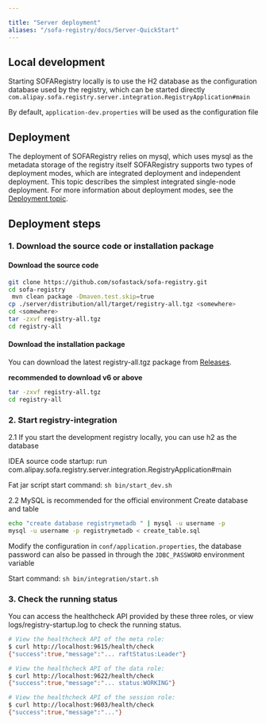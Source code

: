 ```yaml
---

title: "Server deployment"
aliases: "/sofa-registry/docs/Server-QuickStart"
---
```


## Local development

Starting SOFARegistry locally is to use the H2 database as the configuration database used by the registry, which can be started directly
`com.alipay.sofa.registry.server.integration.RegistryApplication#main`

By default, `application-dev.properties` will be used as the configuration file

## Deployment

The deployment of SOFARegistry relies on mysql, which uses mysql as the metadata storage of the registry itself
SOFARegistry supports two types of deployment modes, which are integrated deployment and independent deployment. This topic describes the simplest integrated single-node deployment. For more information about deployment modes, see the [Deployment topic](../deployment).

## Deployment steps

### 1. Download the source code or installation package

#### Download the source code

```bash
git clone https://github.com/sofastack/sofa-registry.git
cd sofa-registry
 mvn clean package -Dmaven.test.skip=true
cp ./server/distribution/all/target/registry-all.tgz <somewhere>
cd <somewhere>
tar -zxvf registry-all.tgz
cd registry-all
```

#### Download the installation package

You can download the latest registry-all.tgz package from [Releases](https://github.com/sofastack/sofa-registry/releases).

**recommended to download v6 or above**

```bash
tar -zxvf registry-all.tgz
cd registry-all
```

### 2. Start registry-integration

2.1 If you start the development registry locally, you can use h2 as the database

IDEA source code startup: run com.alipay.sofa.registry.server.integration.RegistryApplication#main

Fat jar script start command: `sh bin/start_dev.sh`

2.2 MySQL is recommended for the official environment
Create database and table

```bash
echo "create database registrymetadb " | mysql -u username -p
mysql -u username -p registrymetadb < create_table.sql
```

Modify the configuration in `conf/application.properties`, the database password can also be passed in through the `JDBC_PASSWORD` environment variable

Start command: `sh bin/integration/start.sh`

### 3. Check the running status

You can access the healthcheck API provided by these three roles, or view logs/registry-startup.log to check the running status.

```bash
# View the healthcheck API of the meta role:
$ curl http://localhost:9615/health/check
{"success":true,"message":"... raftStatus:Leader"}

# View the healthcheck API of the data role:
$ curl http://localhost:9622/health/check
{"success":true,"message":"... status:WORKING"}

# View the healthcheck API of the session role:
$ curl http://localhost:9603/health/check
{"success":true,"message":"..."}
```
